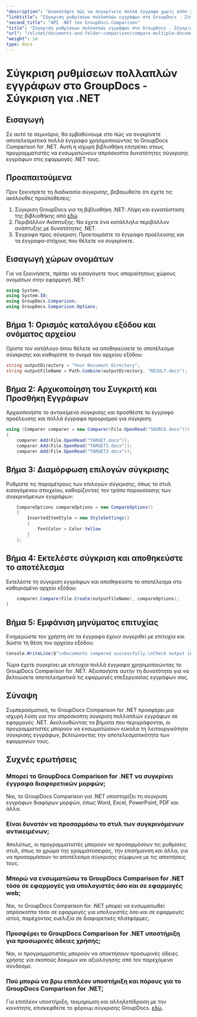 ```yaml
---
"description": "Ανακαλύψτε πώς να συγκρίνετε πολλά έγγραφα χωρίς κόπο χρησιμοποιώντας το GroupDocs Comparison for .NET. Ακολουθήστε τον αναλυτικό οδηγό μας για απρόσκοπτη επεξεργασία εγγράφων."
"linktitle": "Σύγκριση ρυθμίσεων πολλαπλών εγγράφων στο GroupDocs - Σύγκριση για .NET"
"second_title": "API .NET του GroupDocs.Comparison"
"title": "Σύγκριση ρυθμίσεων πολλαπλών εγγράφων στο GroupDocs - Σύγκριση για .NET"
"url": "/el/net/documents-and-folder-comparison/compare-multiple-documents-settings-dotnet/"
"weight": 14
type: docs
---
```

# Σύγκριση ρυθμίσεων πολλαπλών εγγράφων στο GroupDocs - Σύγκριση για .NET

## Εισαγωγή
Σε αυτό το σεμινάριο, θα εμβαθύνουμε στο πώς να συγκρίνετε αποτελεσματικά πολλά έγγραφα χρησιμοποιώντας το GroupDocs Comparison for .NET. Αυτή η ισχυρή βιβλιοθήκη επιτρέπει στους προγραμματιστές να ενσωματώνουν απρόσκοπτα δυνατότητες σύγκρισης εγγράφων στις εφαρμογές .NET τους.
## Προαπαιτούμενα
Πριν ξεκινήσετε τη διαδικασία σύγκρισης, βεβαιωθείτε ότι έχετε τις ακόλουθες προϋποθέσεις:
1. Σύγκριση GroupDocs για τη βιβλιοθήκη .NET: Λήψη και εγκατάσταση της βιβλιοθήκης από [εδώ](https://releases.groupdocs.com/comparison/net/).
2. Περιβάλλον Ανάπτυξης: Να έχετε ένα κατάλληλο περιβάλλον ανάπτυξης με δυνατότητες .NET.
3. Έγγραφα προς σύγκριση: Προετοιμάστε το έγγραφο προέλευσης και τα έγγραφα-στόχους που θέλετε να συγκρίνετε.

## Εισαγωγή χώρων ονομάτων
Για να ξεκινήσετε, πρέπει να εισαγάγετε τους απαραίτητους χώρους ονομάτων στην εφαρμογή .NET:
```csharp
using System;
using System.IO;
using GroupDocs.Comparison;
using GroupDocs.Comparison.Options;
```
## Βήμα 1: Ορισμός καταλόγου εξόδου και ονόματος αρχείου
Ορίστε τον κατάλογο όπου θέλετε να αποθηκεύσετε το αποτέλεσμα σύγκρισης και καθορίστε το όνομα του αρχείου εξόδου:
```csharp
string outputDirectory = "Your Document Directory";
string outputFileName = Path.Combine(outputDirectory, "RESULT.docx");
```
## Βήμα 2: Αρχικοποίηση του Συγκριτή και Προσθήκη Εγγράφων
Αρχικοποιήστε το αντικείμενο σύγκρισης και προσθέστε το έγγραφο προέλευσης και πολλά έγγραφα προορισμού για σύγκριση:
```csharp
using (Comparer comparer = new Comparer(File.OpenRead("SOURCE.docx")))
{
    comparer.Add(File.OpenRead("TARGET.docx"));
    comparer.Add(File.OpenRead("TARGET2.docx"));
    comparer.Add(File.OpenRead("TARGET3.docx"));
```
## Βήμα 3: Διαμόρφωση επιλογών σύγκρισης
Ρυθμίστε τις παραμέτρους των επιλογών σύγκρισης, όπως το στυλ εισαγόμενου στοιχείου, καθορίζοντας τον τρόπο παρουσίασης των συγκρινόμενων εγγράφων:
```csharp
    CompareOptions compareOptions = new CompareOptions()
    {
        InsertedItemStyle = new StyleSettings()
        {
            FontColor = Color.Yellow
        }
    };
```
## Βήμα 4: Εκτελέστε σύγκριση και αποθηκεύστε το αποτέλεσμα
Εκτελέστε τη σύγκριση εγγράφων και αποθηκεύστε το αποτέλεσμα στο καθορισμένο αρχείο εξόδου:
```csharp
    comparer.Compare(File.Create(outputFileName), compareOptions);
}
```
## Βήμα 5: Εμφάνιση μηνύματος επιτυχίας
Ενημερώστε τον χρήστη ότι τα έγγραφα έχουν συγκριθεί με επιτυχία και δώστε τη θέση του αρχείου εξόδου:
```csharp
Console.WriteLine($"\nDocuments compared successfully.\nCheck output in {outputDirectory}.");
```
Τώρα έχετε συγκρίνει με επιτυχία πολλά έγγραφα χρησιμοποιώντας το GroupDocs Comparison for .NET. Αξιοποιήστε αυτήν τη δυνατότητα για να βελτιώσετε αποτελεσματικά τις εφαρμογές επεξεργασίας εγγράφων σας.

## Σύναψη
Συμπερασματικά, το GroupDocs Comparison for .NET προσφέρει μια ισχυρή λύση για την απρόσκοπτη σύγκριση πολλαπλών εγγράφων σε εφαρμογές .NET. Ακολουθώντας τα βήματα που περιγράφονται, οι προγραμματιστές μπορούν να ενσωματώσουν εύκολα τη λειτουργικότητα σύγκρισης εγγράφων, βελτιώνοντας την αποτελεσματικότητα των εφαρμογών τους.
## Συχνές ερωτήσεις
### Μπορεί το GroupDocs Comparison for .NET να συγκρίνει έγγραφα διαφορετικών μορφών;
Ναι, το GroupDocs Comparison για .NET υποστηρίζει τη σύγκριση εγγράφων διαφόρων μορφών, όπως Word, Excel, PowerPoint, PDF και άλλα.
### Είναι δυνατόν να προσαρμόσω το στυλ των συγκρινόμενων αντικειμένων;
Απολύτως, οι προγραμματιστές μπορούν να προσαρμόσουν τις ρυθμίσεις στυλ, όπως το χρώμα της γραμματοσειράς, την επισήμανση και άλλα, για να προσαρμόσουν το αποτέλεσμα σύγκρισης σύμφωνα με τις απαιτήσεις τους.
### Μπορώ να ενσωματώσω το GroupDocs Comparison for .NET τόσο σε εφαρμογές για υπολογιστές όσο και σε εφαρμογές web;
Ναι, το GroupDocs Comparison for .NET μπορεί να ενσωματωθεί απρόσκοπτα τόσο σε εφαρμογές για υπολογιστές όσο και σε εφαρμογές ιστού, παρέχοντας ευελιξία σε διαφορετικές πλατφόρμες.
### Προσφέρει το GroupDocs Comparison for .NET υποστήριξη για προσωρινές άδειες χρήσης;
Ναι, οι προγραμματιστές μπορούν να αποκτήσουν προσωρινές άδειες χρήσης για σκοπούς δοκιμών και αξιολόγησης από τον παρεχόμενο σύνδεσμο.
### Πού μπορώ να βρω επιπλέον υποστήριξη και πόρους για το GroupDocs Comparison for .NET;
Για επιπλέον υποστήριξη, τεκμηρίωση και αλληλεπίδραση με την κοινότητα, επισκεφθείτε το φόρουμ σύγκρισης GroupDocs. [εδώ](https://forum.groupdocs.com/c/comparison/12).